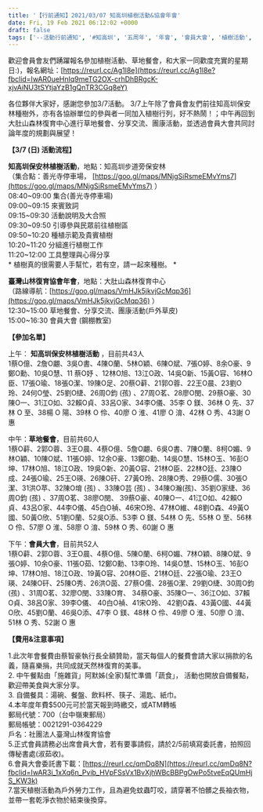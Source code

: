 ```yaml
---
title: '【行前通知】2021/03/07 知高圳植樹活動&協會年會'
date: Fri, 19 Feb 2021 06:12:02 +0000
draft: false
tags: ['--活動行前通知', '#知高圳', '五周年', '年會', '會員大會', '植樹活動', '活動訊息', '臺灣山林復育協會', '草地餐會']
---
```


歡迎會員會友們踴躍報名參加植樹活動、草地餐會，和大家一同歡度充實的星期日:)，報名網址：[https://reurl.cc/Ag1l8e](https://reurl.cc/Ag1l8e?fbclid=IwAR0ueHnIq9meTG2OX-crhDhBRgcK-xjvAiNU3tSYtjaYzB1gQnTR3CGq8eY)

各位夥伴大家好，感謝您參加3/7活動。 3/7上午除了會員會友們前往知高圳保安林種樹外，亦有各協辦單位的參與者一同加入植樹行列，好不熱鬧！；中午再回到大肚山森林復育中心進行草地餐會、分享交流、團康活動，並透過會員大會共同討論年度的規劃與展望！

**【3/7 (日) 活動流程】**

**知高圳保安林植樹活動**，地點：知高圳步道旁保安林  
（集合點：善光寺停車場， [https://goo.gl/maps/MNjgSiRsmeEMvYms7](https://goo.gl/maps/MNjgSiRsmeEMvYms7) ）  
08:40~09:00 集合(善光寺停車場)  
09:00~09:15 來賓致詞  
09:15~09:30 活動說明及大合照  
09:30~09:50 引導參與民眾前往植樹區  
09:50~10:20 種植示範及貴賓植樹  
10:20~11:20 分組進行植樹工作  
11:20~12:00 工具整理與心得分享  
\* 植樹真的很需要人手幫忙，若有空，請一起來種樹。 \*

**臺灣山林復育協會年會**，地點：大肚山森林復育中心  
（路線導航：[https://goo.gl/maps/VmHJk5jkvjGcMqp36](https://goo.gl/maps/VmHJk5jkvjGcMqp36) ）  
12:30~15:00 草地餐會、分享交流、團康活動(戶外草皮)  
15:00~16:30 會員大會 (鋼棚教室)

**【參加名單】**

上午： **知高圳保安林植樹活動** ，目前共43人  
1蔡O億、2詹O翽、3吳O書、4陳O蘭、5林O穎、6陳O斌、7張O婷、8余O豪、9鄭O勳、10吳O慧、11 蔡O妤 、12林O旭、13江O政、14吳O新、15黃O容、16林O臣、17張O瑜、18張O潔、19陳O足、20蔡O蓒、21郭O蓉、22王O晨、23劉O玲、24何O瑩、25劉O緁、26周O鈞 (孩) 、27周O茗、28廖O閔、29蔡O豪、30陳O一、31江O如、32賴O貞、33呂O家、34李O儀、35李 O 鎂、36林 O 先、37林 O 至、38楊 O 陽、39林 O 伶、40廖 O 淮、41廖 O 淯、42林 O 秀、43謝 O 惠

中午：**草地餐會**，目前共60人  
1蔡O蓒、2郭O蓉、3王O晨、4蔡O億、5詹O翽、6吳O書、7陳O蘭、8柯O媚、9林O穎、10陳O斌、11張O婷、12余O豪、13鄭O勳、14吳O慧、15林O玉、16彭O坤、17林O旭、18江O政、19吳O新、20黃O容、21林O臣、22林O廷、23陳O成、24張O瑜、25王O瑛、26陳O矸、27黃O玲、28陳O秀、29蔡O儒、30張O潔、31洪O苹、32陳O堉 (孩) 、33陳O芸 (孩) 、34陳O瀚(孩)、35劉O家緁、36周O鈞 (孩) 、37周O茗、38廖O閔、 39蔡O豪、40陳O一、41江O如、42賴O貞、43呂O家、44李O儀、45白O禎、46宋O玲、47林O維、48劉O森、49黃O國、50黃O欣、51劉O蘭、52吳O添、53李 O 鎂、54林 O 先、55林 O 至、56林 O 伶、57廖 O 淮、58廖 O 淯、59林 O 秀、60謝 O 惠

下午：**會員大會**，目前共52人  
1蔡O蓒、2郭O蓉、3王O晨、4蔡O億、5陳O蘭、6柯O媚、7林O穎、8陳O斌、9張O婷、10余O豪、11張O茹、12鄭O勳、13李O玲、14吳O慧、15林O玉、16彭O坤、17林O旭、18江O政、19黃O容、20林O臣、21林O廷、22張O瑜、23王O瑛、24陳O矸、25陳O秀、26洪O茵、27蔡O儒、28張O潔、29劉O緁、30周O鈞 (孩) 、31周O茗、32廖O閔、33陳O育、 34蔡O豪、35陳O一、36江O如、37賴O貞、38呂O家、39李O儀、 40白O禎、41宋O玲、 42劉O森、43黃O國、44黃O欣、45劉O蘭、46吳O添、47李 O 鎂、48林 O 伶、49廖 O 淮、50廖 O 淯、51林 O 秀、52謝 O 惠

**【費用&注意事項】**

1.此次年會餐費由蔡智豪執行長全額贊助，當天每個人的餐費會請大家以捐款的名義，隨喜樂捐，共同成就天然林復育的美事。  
2\. 中午餐點由「施雜貨」阿默姊(全家)幫忙準備「蔬食」， 活動也開放自備餐點，歡迎帶美食與大家分享。  
3\. 自備餐具：湯碗、餐盤、飲料杯、筷子、湯匙、紙巾。  
4.本年度年費$500元可於當天報到時繳交，或ATM轉帳  
郵局代號：700（台中嶺東郵局）  
郵局帳號：0021291-0364229  
戶名：社團法人臺灣山林復育協會  
5.正式會員請務必出席會員大會，若有要事請假，請於2/5前填寫委託書，拍照回傳秘書處(淑茹收)。  
6.會員大會委託書下載：[https://reurl.cc/qmDq8N](https://reurl.cc/qmDq8N?fbclid=IwAR3i_1xXq6n_Pvib_HVpFSsVx1BvXjhWBcBBPgOwPo5tveEqQUmHjS_KW3k)  
7.當天植樹活動為戶外勞力工作，且為避免蚊蟲叮咬，請穿著不怕髒之長袖衣物，並帶一套乾淨衣物於結束後換穿。
